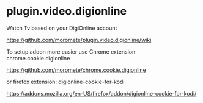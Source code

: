 plugin.video.digionline
====================

Watch Tv based on your DigiOnline account

https://github.com/moromete/plugin.video.digionline/wiki


To setup addon more easier use Chrome extension: chrome.cookie.digionline

https://github.com/moromete/chrome.cookie.digionline

or firefox extension: digionline-cookie-for-kodi

https://addons.mozilla.org/en-US/firefox/addon/digionline-cookie-for-kodi/



